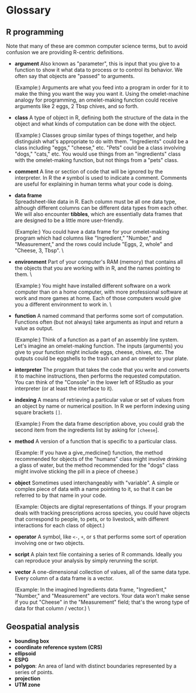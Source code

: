 # Glossary

## R programming

Note that many of these are common computer science terms, but to avoid confusion
we are providing R-centric definitions.

* **argument** 
    Also known as "parameter", this is input that you give to a
function to show it what data to process or to control its behavior.  We often
say that objects are "passed" to arguments. 

    (Example:) Arguments are what you feed into a program in order for it to
make the thing you want the way you want it. Using the omelet-machine analogy for
programming, an omelet-making function could receive arguments like 2 eggs, 2 Tbsp chives, and so forth. 

* **class** 
    A type of object in R, defining both the structure of the data in the object and what kinds of computation can be done with the 
object. 

    (Example:) Classes group similar types of things together, and help distinguish what's appropriate
to do with them. "Ingredients" could be a class including "eggs," "cheese," etc. "Pets" could be a class
involving "dogs," "cats," etc. You would use things from an "ingredients" class with the omelet-making
function, but not things from a "pets" class. 

* **comment** 
    A line or section of code that will be ignored by the interpreter.
In R the `#` symbol is used to indicate a comment.  Comments are useful for
explaining in human terms what your code is doing. 

* **data frame** \
    Spreadsheet-like data in R.  Each column must be all one data
type, although different columns can be different data types from each other.
We will also encounter **tibbles**, which are essentially data frames that are
designed to be a little more user-friendly. 

    (Example:) You could have a data frame for your omelet-making program which had columns like "Ingredient," "Number," and "Measurement,"  and the rows could include "Eggs, 2, whole" and "Cheese, 3, Tbsp". \

* **environment** 
    Part of your computer's RAM (memory) that contains all the
objects that you are working with in R, and the names pointing to them. \

    (Example:) You might have installed different software on a work computer than on a home computer, with more professional software at work and more games at home. Each of those computers would give you a different environment to work in. \

* **function** 
    A named command that performs some sort of computation.
Functions often (but not always) take arguments as input and return a value as
output. 

    (Example:) Think of a function as a part of an assembly line system. Let's imagine an omelet-making function. The inputs (arguments) you give to your function might include eggs, cheese, chives, etc. The outputs could be eggshells to the trash can and an omelet to your plate.

* **interpreter**
    The program that takes the code that you write and converts
it to machine instructions, then performs the requested computation.  You can
think of the "Console" in the lower left of RStudio as your interpreter (or at
least the interface to it).

* **indexing**
    A means of retrieving a particular value or set of values from
an object by name or numerical position.  In R we perform indexing using
square brackets `[]`. 

    (Example:) From the data frame description above, you could grab the second item from the ingredients list by asking for `[cheese`]. 

* **method** 
    A version of a function that is specific to a particular class. 

    (Example: If you have a give_medicine() function, the method recommended for objects of the "humans" class might involve drinking a glass of water, but the method recommended for the "dogs" class might involve sticking the pill in a piece of cheese.) 

* **object** 
    Sometimes used interchangeably with "variable".  A simple or
complex piece of data with a name pointing to it, so that it can be referred to
by that name in your code. 

    (Example: Objects are digital representations of things. If your program deals with tracking prescriptions across species, you could have objects that correspond to people, to pets, or to livestock, with different interactions for each class of object.)

* **operator** 
    A symbol, like `<-`, `+`, or `$` that performs some sort of
operation involving one or two objects. 

* **script** 
    A plain text file containing a series of R commands. Ideally you
can reproduce your analysis by simply rerunning the script.

* **vector**
    A one-dimensional collection of values, all of the same data type.
Every column of a data frame is a vector.

    (Example: In the imagined Ingredients data frame, "Ingredient," "Number," and "Measurement" are vectors. Your data won't make sense if you put "Cheese" in the "Measurement" field; that's the wrong type of data for that column / vector.) \

## Geospatial analysis

* **bounding box**
* **coordinate reference system (CRS)**
* **ellipsoid**
* **ESPG**
* **polygon**: An area of land with distinct boundaries represented by a series
of points.
* **projection**
* **UTM zone**

